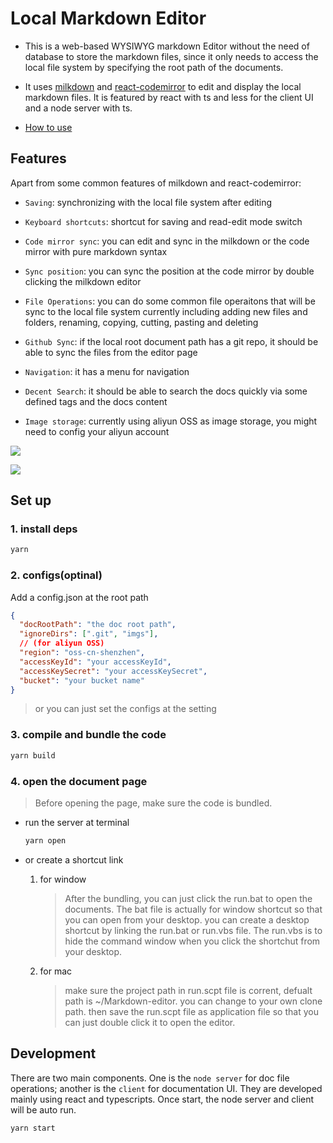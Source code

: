 # Local Markdown Editor

- This is a web-based WYSIWYG markdown Editor without the need of database to store the markdown files, since it only needs to access the local file system by specifying the root path of the documents.

- It uses [milkdown](https://milkdown.dev/getting-started) and [react-codemirror](https://uiwjs.github.io/react-codemirror/) to edit and display the local markdown files. It is featured by react with ts and less for the client UI and a node server with ts.

- [How to use](#set-up)

## Features

Apart from some common features of milkdown and react-codemirror:

- `Saving`: synchronizing with the local file system after editing

- `Keyboard shortcuts`: shortcut for saving and read-edit mode switch

- `Code mirror sync`: you can edit and sync in the milkdown or the code mirror with pure markdown syntax

- `Sync position`: you can sync the position at the code mirror by double clicking the milkdown editor

- `File Operations`: you can do some common file operaitons that will be sync to the local file system currently including adding new files and folders, renaming, copying, cutting, pasting and deleting

- `Github Sync`: if the local root document path has a git repo, it should be able to sync the files from the editor page

- `Navigation`: it has a menu for navigation

- `Decent Search`: it should be able to search the docs quickly via some defined tags and the docs content

- `Image storage`: currently using aliyun OSS as image storage, you might need to config your aliyun account

![](./figures/demo1.gif)

![](./figures/demo2.gif)

## Set up

### 1. install deps

```bash
yarn
```

### 2. configs(optinal)

Add a config.json at the root path

```json
{
  "docRootPath": "the doc root path",
  "ignoreDirs": [".git", "imgs"],
  // (for aliyun OSS)
  "region": "oss-cn-shenzhen",
  "accessKeyId": "your accessKeyId",
  "accessKeySecret": "your accessKeySecret",
  "bucket": "your bucket name"
}
```

> or you can just set the configs at the setting

### 3. compile and bundle the code

```bash
yarn build
```

### 4. open the document page

> Before opening the page, make sure the code is bundled.

- run the server at terminal

  ```bash
  yarn open
  ```

- or create a shortcut link

  1. for window

     > After the bundling, you can just click the run.bat to open the documents. The bat file is actually for window shortcut so that you can open from your desktop.
     > you can create a desktop shortcut by linking the run.bat or run.vbs file.
     > The run.vbs is to hide the command window when you click the shortchut from your desktop.

  2. for mac
     > make sure the project path in run.scpt file is corrent, defualt path is ~/Markdown-editor. you can change to your own clone path.
     > then save the run.scpt file as application file so that you can just double click it to open the editor.

## Development

There are two main components. One is the `node server` for doc file operations; another is the `client` for documentation UI. They are developed mainly using react and typescripts. Once start, the node server and client will be auto run.

```bash
yarn start
```
